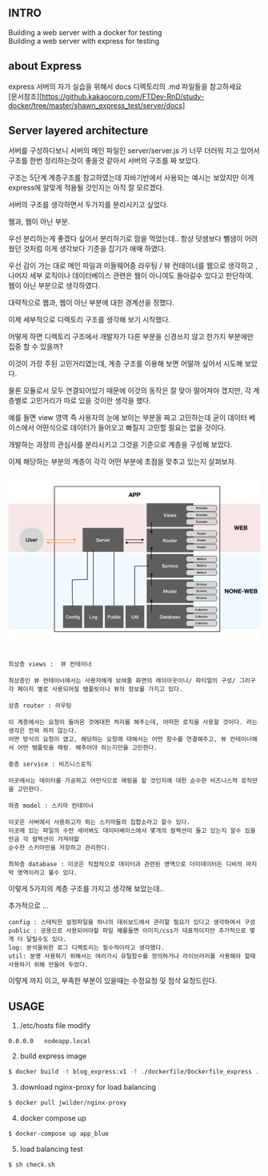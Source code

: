 
## INTRO

Building a web server with a docker for testing  
Building a web server with express for testing

## about Express 

express 서버의 자가 실습을 위해서 docs 디렉토리의 .md 파일들을 참고하세요  
[문서참조][https://github.kakaocorp.com/FTDev-RnD/study-docker/tree/master/shawn_express_test/server/docs]

## Server layered architecture


서버를 구성하다보니 서버의 메인 파일인 server/server.js 가 너무 더러워 지고 있어서 구조를 한번 정리하는것이 좋을것 같아서 서버의 구조를 짜 보았다.

구조는 5단계 계층구조를 참고하였는데 자바기반에서 사용되는 예시는 보았지만 이게 express에 알맞게 적용될 것인지는 아직 잘 모르겠다.

서버의 구조를 생각하면서 두가지를 분리시키고 싶었다. 

웹과, 웹이 아닌 부분.

우선 분리하는게 좋겠다 싶어서 분리하기로 맘을 먹었는데.. 항상 덧샘보다 뺄샘이 어려웠던 것처럼 이게 생각보다 기준을 잡기가 애매 하였다.

우선 감이 가는 대로 메인 파일과 미들웨어중 라우팅 / 뷰 컨테이너를 웹으로 생각하고 , 나머지 세부 로직이나 데이터베이스 관련은 웹이 아니여도 돌아갈수 있다고 판단하여. 웹이 아닌 부분으로 생각하였다.

대략적으로 웹과, 웹이 아닌 부분에 대한 경계선을 정했다. 

이제 세부적으로 디렉토리 구조를 생각해 보기 시작했다.

어떻게 하면 디렉토리 구조에서 개발자가 다른 부분을 신경쓰지 않고 한가지 부분에만 집중 할 수 있을까?

이것이 가장 주된 고민거리였는데, 계층 구조를 이용해 보면 어떨까 싶어서 시도해 보았다.

물론 모듈로서 모두 연결되어있기 때문에 이것의 동작은 잘 맞아 떨어져야 겠지만, 각 계층별로 고민거리가 따로 있을 것이란 생각을 했다.

예를 들면 view 영역 즉 사용자의 눈에 보이는 부분을 짜고 고민하는데 굳이 데이터 베이스에서 어떤식으로 데이터가 들어오고 빠질지 고민할 필요는 없을 것이다.

개발하는 과정의 관심사를 분리시키고 그것을 기준으로 계층을 구성해 보았다.

이제 해당하는 부분의 계층이 각각 어떤 부분에 초점을 맞추고 있는지 살펴보자.

![server_img](server/V0/public/image/img)

```text

최상층 views :  뷰 컨테이너

최상층인 뷰 컨테이너에서는 사용자에게 보여줄 화면의 레이아웃이나/ 파티얼의 구성/ 그리구 각 페이지 별로 사용되어질 탬플릿이나 뷰의 정보를 가지고 있다. 
 
상층 router : 라우팅

이 계층에서는 요청이 들어온 것에대한 처리를 해주는데, 어떠한 로직을 사용할 것이다. 라는 생각은 전혀 하지 않는다.
어떤 방식의 요청이 였고, 해당하는 요청에 대해서는 어떤 함수를 연결해주고, 뷰 컨테이너해서 어떤 탬플릿을 매핑. 해주어야 하는지만을 고민한다.
 
중층 service : 비즈니스로직

이곳에서는 데이터를 가공하고 어떤식으로 매핑을 할 것인지에 대한 순수한 비즈니스적 로직만을 고민한다.
 
하층 model : 스키마 컨테이너

이곳은 서버에서 사용하고자 하는 스키마들의 집합소라고 할수 있다. 
이곳에 있는 파일의 수만 세어봐도 데이터베이스에서 몇개의 컬렉션이 돌고 있는지 알수 있을만금 각 컬렉션이 가져야할
순수한 스키마만을 저장하고 관리한다.
 
최하층 database : 이곳은 직접적으로 데이터과 관련된 영역으로 더미데이터든 디비의 마지막 영역이라고 불수 있다.
```

이렇게 5가지의 계층 구조를 가지고 생각해 보았는데..

추가적으로 ...
```text
config : 스테틱한 설정파일을 하나의 데쉬보드에서 관리할 필요가 있다고 생각하여서 구성
public : 공용으로 사용되어야할 파일 예를들면 이미지/css가 대표적이지만 추가적으로 몇개 더 달릴수도 있다.
log: 분석을위한 로그 디렉토리는 필수적이라고 생각했다.
util: 분명 사용하기 위해서는 여러가시 유틸함수를 정의하거나 라이브러리를 사용해야 할때 사용하기 위해 만들어 두었다.
```

이렇게 까지 이고, 부족한 부분이 있을때는 수정요청 및 첨삭 요청드린다.


## USAGE

1. /etc/hosts file modify

```vi
0.0.0.0   nodeapp.local
```

2. build express image

```sh
$ docker build -t blog_express:v1 -f ./dockerfile/Dockerfile_express .
```

3. download nginx-proxy for load balancing

```sh
$ docker pull jwilder/nginx-proxy 
```

4. docker compose up

```sh
$ docker-compose up app_blue
```

5. load balancing test

```sh
$ sh check.sh
```